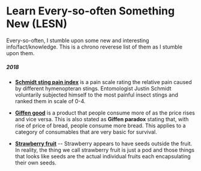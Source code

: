 Learn Every-so-often Something New (LESN)
=========================================

Every-so-often, I stumble upon some new and interesting info/fact/knowledge. This is a chrono reverese list of them as I stumble upon them. 


##### 2018
- **[Schmidt sting pain index](https://www.quora.com/What-are-some-mind-blowing-facts-from-the-animal-kingdom/answer/Alex-Cooper-81)** is a pain scale rating the relative pain caused by different hymenopteran stings. Entomologist Justin Schmidt voluntarily subjected himself to the most painful insect stings and ranked them in scale of 0-4. 

- **[Giffen good](https://en.wikipedia.org/wiki/Giffen_good)** is a product that people consume more of as the price rises and vice versa. This is also stated as **Giffen paradox** stating that, with rise of price of bread, people consume more bread. This applies to a category of consumables that are very basic for survival. 

- **[Strawberry fruit](https://www.quora.com/Why-do-strawberries-have-their-seeds-on-the-outside-instead-the-inside-like-other-fruits/answer/James-Marshall-100)** --  Strawberry appears to have seeds outside the fruit. In reality, the thing we call strawberry fruit is just a pod and those things that looks like seeds are the actual individual fruits each encapsulating their own seeds.  